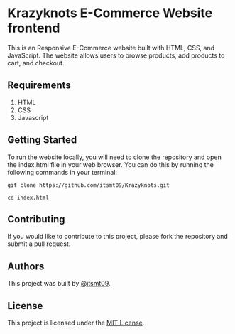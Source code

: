 # Krazyknots E-Commerce Website frontend

This is an Responsive E-Commerce website built with HTML, CSS, and JavaScript. The website allows users to browse products, add products to cart, and checkout.

## Requirements

1. HTML
2. CSS
3. Javascript




## Getting Started

To run the website locally, you will need to clone the repository and open the index.html file in your web browser. You can do this by running the following commands in your terminal:

``` 
git clone https://github.com/itsmt09/Krazyknots.git 
```

```
cd index.html
```


## Contributing

If you would like to contribute to this project, please fork the repository and submit a pull request.


## Authors

This project was built by [@itsmt09](https://github.com/itsmt09).

## License

This project is licensed under the [MIT License](LICENSE).
